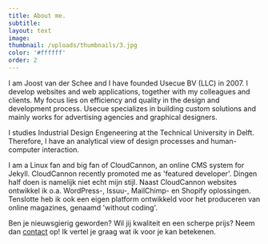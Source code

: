 ```yaml
---
title: About me.
subtitle:
layout: text
image:
thumbnail: /uploads/thumbnails/3.jpg
color: '#ffffff'
order: 2
---
```



I am Joost van der Schee and I have founded Usecue BV (LLC) in 2007. I develop websites and web applications, together with my colleagues and clients. My focus lies on efficiency and quality in the design and development process. Usecue specializes in building custom solutions and mainly works for advertising agencies and graphical designers.

I studies Industrial Design Engeneering at the Technical University in Delft. Therefore, I have an analytical view of design processes and human-computer interaction.

I am a Linux fan and big fan of CloudCannon, an online CMS system for Jekyll. CloudCannon recently promoted me as 'featured developer'. Dingen half doen is namelijk niet echt mijn stijl. Naast CloudCannon websites ontwikkel ik o.a. WordPress-, Issuu-, MailChimp- en Shopify oplossingen. Tenslotte heb ik ook een eigen platform ontwikkeld voor het produceren van online magazines, genaamd 'without coding'.

Ben je nieuwsgierig geworden? Wil jij kwaliteit en een scherpe prijs? Neem dan [contact](/contact) op! Ik vertel je graag wat ik voor je kan betekenen.